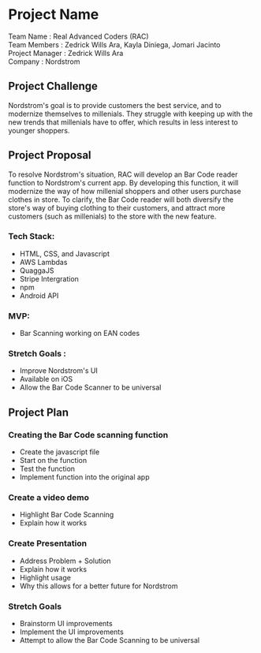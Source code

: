 # Project Name
Team Name : Real Advanced Coders (RAC)<br />
Team Members : Zedrick Wills Ara, Kayla Diniega, Jomari Jacinto <br />
Project Manager : Zedrick Wills Ara <br />
Company : Nordstrom

## Project Challenge
Nordstrom's goal is to provide customers the best service, and to modernize themselves to millenials. They struggle with keeping up with the new trends that millenials have to offer, which results in less interest to younger shoppers.

## Project Proposal
To resolve Nordstrom's situation, RAC will develop an Bar Code reader function to Nordstrom's current app. By developing this function, it will modernize the way of how millenial shoppers and other users purchase clothes in store. To clarify, the Bar Code reader will both diversify the store's way of buying clothing to their customers, and attract more customers (such as millenials) to the store with the new feature.

### Tech Stack:
- HTML, CSS, and Javascript
- AWS Lambdas
- QuaggaJS
- Stripe Intergration
- npm
- Android API

### MVP:
- Bar Scanning working on EAN codes

### Stretch Goals :
- Improve Nordstrom's UI
- Available on iOS
- Allow the Bar Code Scanner to be universal

## Project Plan
### Creating the Bar Code scanning function
- Create the javascript file
- Start on the function
- Test the function
- Implement function into the original app

### Create a video demo
- Highlight Bar Code Scanning 
- Explain how it works

### Create Presentation
- Address Problem + Solution
- Explain how it works
- Highlight usage
- Why this allows for a better future for Nordstrom

### Stretch Goals
- Brainstorm UI improvements
- Implement the UI improvements
- Attempt to allow the Bar Code Scanning to be universal

    

